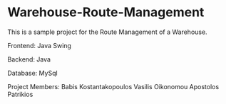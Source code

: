 # Warehouse-Route-Management

This is a sample project for the Route Management of a Warehouse.

Frontend: Java Swing

Backend: Java

Database: MySql

Project Members:
Babis Kostantakopoulos
Vasilis Oikonomou
Apostolos Patrikios
